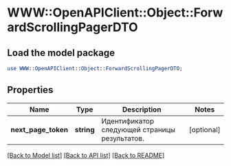 # WWW::OpenAPIClient::Object::ForwardScrollingPagerDTO

## Load the model package
```perl
use WWW::OpenAPIClient::Object::ForwardScrollingPagerDTO;
```

## Properties
Name | Type | Description | Notes
------------ | ------------- | ------------- | -------------
**next_page_token** | **string** | Идентификатор следующей страницы результатов. | [optional] 

[[Back to Model list]](../README.md#documentation-for-models) [[Back to API list]](../README.md#documentation-for-api-endpoints) [[Back to README]](../README.md)


